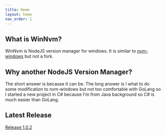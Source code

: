 ```yaml
---
title: Home
layout: home
nav_order: 1
---
```


## What is WinNvm?
WinNvm is NodeJS version manager for windows. It is similar to [nvm-windows](https://github.com/coreybutler/nvm-windows) but not a fork.

## Why another NodeJS Version Manager?
The short answer is because it can be. The long answer is I what to do some modification to nvm-windows but not too comfortable with GoLang so I started a new project in C# because I'm from Java background so C# is much easier than GoLang.

## Latest Release

[Release 1.0.2](/docs/releases/1_0_2/)
